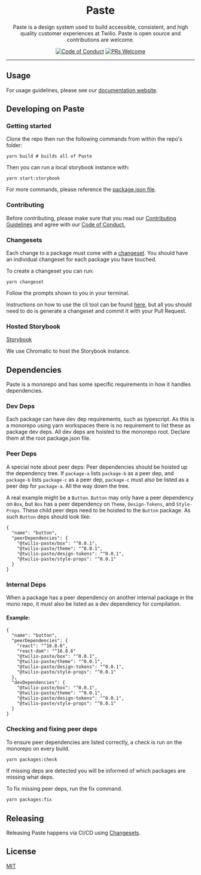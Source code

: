 <h1 align="center">Paste</h1>
<p align="center">Paste is a design system used to build accessible, consistent, and high quality customer experiences at Twilio. Paste is open source and contributions are welcome.</p>
<p align="center">
<a href="https://github.com/twilio-labs/.github/blob/master/CODE_OF_CONDUCT.md"><img alt="Code of Conduct" src="https://img.shields.io/badge/%F0%9F%92%96-Code%20of%20Conduct-blueviolet.svg?style=flat-square"></a>
<a href="http://makeapullrequest.com"><img src="https://img.shields.io/badge/PRs-welcome-brightgreen.svg?style=flat-square" alt="PRs Welcome" /></a>
</p>
<hr>

## Usage

For usage guidelines, please see our [documentation website](https://paste.twilio.design).

## Developing on Paste

### Getting started

Clone the repo then run the following commands from within the repo's folder:

```
yarn build # builds all of Paste
```

Then you can run a local storybook instance with:

```
yarn start:storybook
```

For more commands, please reference the [package.json file](https://github.com/twilio-labs/paste/blob/main/package.json).

### Contributing

Before contributing, please make sure that you read our [Contributing Guidelines](https://github.com/twilio-labs/paste/blob/main/CONTRIBUTING.md) and agree with our [Code of Conduct.](https://github.com/twilio-labs/.github/blob/main/CODE_OF_CONDUCT.md)

### Changesets

Each change to a package must come with a [changeset](https://github.com/atlassian/changesets). You should have an individual changeset for each package you have touched.

To create a changeset you can run:

```
yarn changeset
```

Follow the prompts shown to you in your terminal.

Instructions on how to use the cli tool can be found [here](https://github.com/atlassian/changesets/blob/master/packages/cli/README.md), but all you should need to do is generate a changeset and commit it with your Pull Request.

### Hosted Storybook

[Storybook](https://main--5e53448165911c0022e68c74.chromatic.com)

We use Chromatic to host the Storybook instance.

## Dependencies

Paste is a monorepo and has some specific requirements in how it handles dependencies.

### Dev Deps

Each package can have dev dep requirements, such as typescript. As this is a monorepo using yarn workspaces there is no requirement to list these as package dev deps. All dev deps are hoisted to the monorepo root. Declare them at the root package.json file.

### Peer Deps

A special note about peer deps: Peer dependencies should be hoisted up the dependency tree. If `package-a` lists `package-b` as a peer dep, and `package-b` lists `package-c` as a peer dep, `package-c` must also be listed as a peer dep for `package-a`. All the way down the tree.

A real example might be a `Button`. `Button` may only have a peer dependency on `Box`, but `Box` has a peer dependency on `Theme`, `Design-Tokens`, and `Style-Props`. These child peer deps need to be hoisted to the `Button` package. As such `Button` deps should look like:

```
{
  "name": "button",
  "peerDependencies": {
    "@twilio-paste/box": "^0.0.1",
    "@twilio-paste/theme": "^0.0.1",
    "@twilio-paste/design-tokens": "^0.0.1",
    "@twilio-paste/style-props": "^0.0.1"
  }
}
```

### Internal Deps

When a package has a peer dependency on another internal package in the mono repo, it must also be listed as a dev dependency for compilation.

#### Example:

```
{
  "name": "button",
  "peerDependencies": {
    "react": "^16.8.6",
    "react-dom": "^16.8.6"
    "@twilio-paste/box": "^0.0.1",
    "@twilio-paste/theme": "^0.0.1",
    "@twilio-paste/design-tokens": "^0.0.1",
    "@twilio-paste/style-props": "^0.0.1"
  },
  "devDependencies": {
    "@twilio-paste/box": "^0.0.1",
    "@twilio-paste/theme": "^0.0.1",
    "@twilio-paste/design-tokens": "^0.0.1",
    "@twilio-paste/style-props": "^0.0.1"
  }
}
```

### Checking and fixing peer deps

To ensure peer dependencies are listed correctly, a check is run on the monorepo on every build.

```bash
yarn packages:check
```

If missing deps are detected you will be informed of which packages are missing what deps.

To fix missing peer deps, run the fix command.

```bash
yarn packages:fix
```

## Releasing

Releasing Paste happens via CI/CD using [Changesets](https://github.com/atlassian/changesets).

## License

[MIT](/LICENSE)
